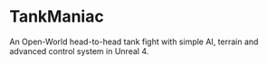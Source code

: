 # TankManiac
An Open-World head-to-head tank fight with simple AI, terrain and advanced control system in Unreal 4.
